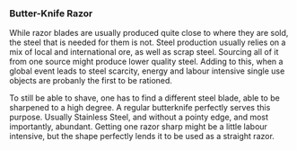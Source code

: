 ### Butter-Knife Razor

While razor blades are usually produced quite close to where they are sold, the steel that is needed for them is not. Steel production usually relies on a mix of local and international ore, as well as scrap steel. Sourcing all of it from one source might produce lower quality steel. 
Adding to this, when a global event leads to steel scarcity, energy and labour intensive single use objects are probanly the first to be rationed.

To still be able to shave, one has to find a different steel blade, able to be sharpened to a high degree. A regular butterknife perfectly serves this purpose. Usually Stainless Steel, and without a pointy edge, and most importantly, abundant. Getting one razor sharp might be a little labour intensive, but the shape perfectly lends it to be used as a straight razor. 